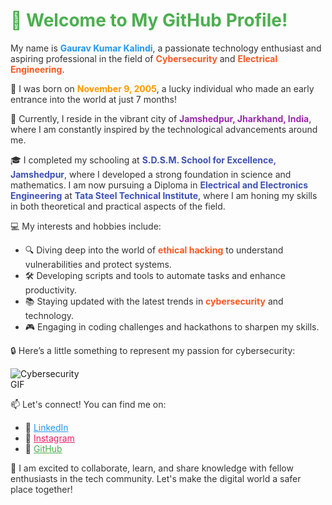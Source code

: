 <h1 style="color: #4CAF50;">👋 Welcome to My GitHub Profile!</h1>

<p style="color: #333;">My name is <strong style="color: #2196F3;">Gaurav Kumar Kalindi</strong>, a passionate technology enthusiast and aspiring professional in the field of <strong style="color: #FF5722;">Cybersecurity</strong> and <strong style="color: #FF5722;">Electrical Engineering</strong>.</p>

<p style="color: #333;">🎂 I was born on <strong style="color: #FF9800;">November 9, 2005</strong>, a lucky individual who made an early entrance into the world at just 7 months!</p>

<p style="color: #333;">🏡 Currently, I reside in the vibrant city of <strong style="color: #9C27B0;">Jamshedpur, Jharkhand, India</strong>, where I am constantly inspired by the technological advancements around me.</p>

<p style="color: #333;">🎓 I completed my schooling at <strong style="color: #3F51B5;">S.D.S.M. School for Excellence, Jamshedpur</strong>, where I developed a strong foundation in science and mathematics. I am now pursuing a Diploma in <strong style="color: #3F51B5;">Electrical and Electronics Engineering</strong> at <strong style="color: #3F51B5;">Tata Steel Technical Institute</strong>, where I am honing my skills in both theoretical and practical aspects of the field.</p>

<p style="color: #333;">💻 My interests and hobbies include:</p>
<ul style="color: #333;">
    <li>🔍 Diving deep into the world of <strong style="color: #FF5722;">ethical hacking</strong> to understand vulnerabilities and protect systems.</li>
    <li>🛠️ Developing scripts and tools to automate tasks and enhance productivity.</li>
    <li>📚 Staying updated with the latest trends in <strong style="color: #FF5722;">cybersecurity</strong> and technology.</li>
    <li>🎮 Engaging in coding challenges and hackathons to sharpen my skills.</li>
</ul>

<p style="color: #333;">🔒 Here’s a little something to represent my passion for cybersecurity:</p>
<p><img src="https://www.pngall.com/wp-content/uploads/3/Anonymous-Hacker-Transparent.png" alt="Cybersecurity GIF" style="max-width: 25%; height: auto;"></p>

<p style="color: #333;">📫 Let's connect! You can find me on:</p>
<ul style="color: #333;">
    <li>🔗 <a href="https://www.linkedin.com/in/gauravkumarkalindi/" target="_blank" style="color: #2196F3;">LinkedIn</a></li>
    <li>📸 <a href="https://www.instagram.com/devloper_gaurav/" target="_blank" style="color: #E91E63;">Instagram</a></li>
    <li>🐙 <a href="https://github.com/gauravkumarkalindi" target="_blank" style="color: #4CAF50;">GitHub</a></li>
</ul>

<p style="color: #333;">🚀 I am excited to collaborate, learn, and share knowledge with fellow enthusiasts in the tech community. Let's make the digital world a safer place together!</p>
